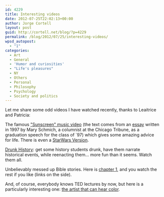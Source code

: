 ```yaml
---
id: 4229
title: Interesting videos
date: 2012-07-25T22:02:13+00:00
author: Jorge Cortell
layout: post
guid: http://cortell.net/blog/?p=4229
permalink: /blog/2012/07/25/interesting-videos/
wpsd_autopost:
  - "1"
categories:
  - Art
  - General
  - 'Humor and curiosities'
  - "Life's pleasures"
  - NY
  - Others
  - Personal
  - Philosophy
  - Psychology
  - Society and politics
---
```

Let me share some odd videos I have watched recently, thanks to Leaitrice and Patricia:

The famous <a title="http://youtu.be/sTJ7AzBIJoI" href="http://youtu.be/sTJ7AzBIJoI" target="_blank">"Sunscreen" music video</a> (the text comes from an <a title="http://www.chicagotribune.com/news/columnists/chi-schmich-sunscreen-column,0,4054576.column" href="http://www.chicagotribune.com/news/columnists/chi-schmich-sunscreen-column,0,4054576.column" target="_blank">essay</a> written in 1997 by Mary Schmich, a columnist at the Chicago Tribune, as a graduation speech for the class of `97) which gives some amazing advice for life. There is even a <a title="http://www.youtube.com/watch?v=LcmmjY4gc_k" href="http://www.youtube.com/watch?v=LcmmjY4gc_k" target="_blank">StarWars Version</a>.

<a title="http://www.funnyordie.com/drunkhistory" href="http://www.funnyordie.com/drunkhistory" target="_blank">Drunk History</a>: get some history students drunk, have them narrate historical events, while reenacting them... more fun than it seems. Watch them all.

Unbelievably messed up Bible stories. Here is <a title="http://www.youtube.com/watch?v=dcWR9sjBy3A" href="http://www.youtube.com/watch?v=dcWR9sjBy3A" target="_blank">chapter 1</a>, and you watch the rest if you like (links on the side).

And, of course, everybody knows TED lectures by now, but here is a particularly interesting one: <a title="http://www.ted.com/talks/neil_harbisson_i_listen_to_color.html" href="http://www.ted.com/talks/neil_harbisson_i_listen_to_color.html" target="_blank">the artist that can hear color</a>.